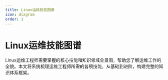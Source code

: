 ```yaml
---
title: Linux运维技能图谱
icon: diagram
order: 1
---
```


# Linux运维技能图谱

Linux运维工程师需要掌握的核心技能和知识领域全景图，帮助您了解运维工作的全貌。本文将系统梳理运维工程师所需的各项技能，从基础到进阶，构建完整的知识体系框架。
